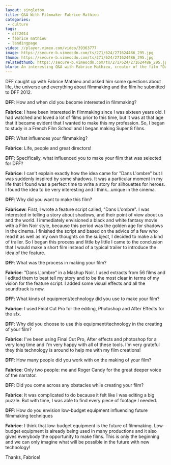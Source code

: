 ```yaml
---
layout: singleton
title: Q&A With Filmmaker Fabrice Mathieu
categories:
 - culture
tags:
 - dff2014
 - fabrice mathieu
 - landingpage
video: //player.vimeo.com/video/39363777
image: https://secure-b.vimeocdn.com/ts/271/624/271624486_295.jpg
thumb: https://secure-b.vimeocdn.com/ts/271/624/271624486_295.jpg
relatedthumb: https://secure-b.vimeocdn.com/ts/271/624/271624486_295.jpg
blurb: An interesting Q&A with Fabrice Mathieu, creator of the film "Dane L'ombre" (In the Shadows).
---
```



DFF caught up with Fabrice Mathieu and asked him some questions about life, the universe and everything about filmmaking and the film he submitted to DFF 2012.

**DFF**: How and when did you become interested in filmmaking?

**Fabrice**: I have been interested in filmmaking since I was sixteen years old. I had watched and loved a lot of films prior to this time, but it was at that age that it became evident that I wanted to make this my profession. So, I began to study in a French Film School and I began making Super 8 films.

**DFF**: What influences your filmmaking?


**Fabrice**: Life, people and great directors!

**DFF**: Specifically, what influenced you to make your film that was selected for DFF?


**Fabrice**: I can't explain exactly how the idea came for "Dans L'ombre" but I was suddenly inspired by some shadows. It was a particular moment in my life that I found was a perfect time to write a story for silhouettes for heroes. I found the idea to be very interesting and I think…unique in the cinema.

**DFF**: Why did you want to make this film?


**Fabricew**: First, I wrote a feature script called, "Dans L'ombre". I was interested in telling a story about shadows, and their point of view about us and the world. I immediately envisioned a black and white fantasy movie with a Film Noir style, because this period was the golden age for shadows in the cinema. I finished the script and based on the advice of a few who read it as well as my own thoughts on the subject, I decided to make a kind of trailer. So I began this process and little by little I came to the conclusion that I would make a short film instead of a typical trailer to introduce the idea of the feature.

**DFF**: What was the process in making your film?


**Fabrice**: "Dans L'ombre" in a Mashup Noir. I used extracts from 56 films and I edited them to best tell my story and to be the most clear in terms of my vision for the feature script. I added some visual effects and all the soundtrack is new.

**DFF**: What kinds of equipment/technology did you use to make your film?


**Fabrice**: I used Final Cut Pro for the editing, Photoshop and After Effects for the sfx.

**DFF**: Why did you choose to use this equipment/technology in the creating of your film?


**Fabrice**: I've been using Final Cut Pro, After effects and photoshop for a very long time and I'm very happy with all of these tools. I'm very grateful they this technology is around to help me with my film creations!

**DFF**: How many people did you work with on the making of your film?


**Fabrice**: Only two people: me and Roger Candy for the great deeper voice of the narrator.

**DFF**: Did you come across any obstacles while creating your film?


**Fabrice**: It was complicated to do because it felt like I was editing a big puzzle. But with time, I was able to find every piece of footage I needed.

**DFF**: How do you envision low-budget equipment influencing future filmmaking techniques


**Fabrice**: I think that low-budget equipment is the future of filmmaking. Low-budget equipment is already being used in many productions and it also gives everybody the opportunity to make films. This is only the beginning and we can only imagine what will be possible in the future with new technology!

Thanks, Fabrice!
